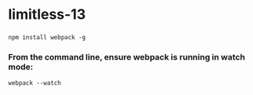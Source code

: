 # limitless-13

###
```npm install webpack -g```

### From the command line, ensure webpack is running in watch mode:
```
webpack --watch
```